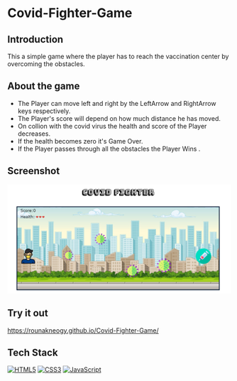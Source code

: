 # Covid-Fighter-Game
##  Introduction
This a simple game where the player has to reach the vaccination center by overcoming the obstacles.  
## About the game
- The Player can move left and right by the LeftArrow and RightArrow keys respectively.
- The Player's score will depend on how much distance he has moved.
- On collion with the covid virus the health and score of the Player decreases.
- If the health becomes zero it's Game Over. 
- If the Player passes through all the obstacles the Player Wins .
## Screenshot
 ![](SS.png)
 
## Try it out
https://rounakneogy.github.io/Covid-Fighter-Game/
## Tech Stack
<a href="https://www.w3.org/TR/html5/" title="HTML5"><img src="https://github.com/get-icon/geticon/raw/master/icons/html-5.svg" alt="HTML5" width="50px" height="50px"></a>
<a href="https://www.w3.org/TR/CSS/" title="CSS3"><img src="https://github.com/get-icon/geticon/raw/master/icons/css-3.svg" alt="CSS3" width="50px" height="50px"></a> 
<a href="https://developer.mozilla.org/en-US/docs/Web/JavaScript" title="JavaScript"><img src="https://github.com/get-icon/geticon/raw/master/icons/javascript.svg" alt="JavaScript" width="50px" height="50px"></a>


